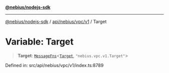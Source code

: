 [**@nebius/nodejs-sdk**](../../../../../README.md)

***

[@nebius/nodejs-sdk](../../../../../README.md) / [api/nebius/vpc/v1](../README.md) / Target

# Variable: Target

> **Target**: [`MessageFns`](../../../../../runtime/protos/core/interfaces/MessageFns.md)\<[`Target`](../interfaces/Target.md), `"nebius.vpc.v1.Target"`\>

Defined in: src/api/nebius/vpc/v1/index.ts:8789
